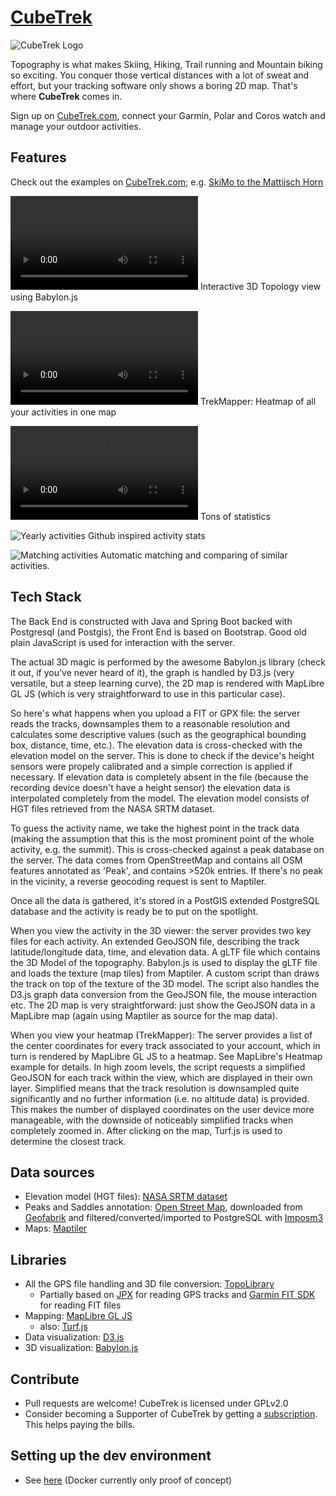 # [CubeTrek](https://cubetrek.com)
![CubeTrek Logo](src/main/resources/static/assets/logo.png)

Topography is what makes Skiing, Hiking, Trail running and Mountain biking so exciting. You conquer those vertical distances with a lot of sweat and effort, but your tracking software only shows a boring 2D map.
That's where **CubeTrek** comes in.

Sign up on [CubeTrek.com](https://cubetrek.com), connect your Garmin, Polar and Coros watch and manage your outdoor activities.

## Features
Check out the examples on [CubeTrek.com](https://cubetrek.com); e.g. [SkiMo to the Mattijsch Horn](https://cubetrek.com/view/4967)

<video src="https://github.com/r-follador/CubeTrek/assets/3812273/c2f175b4-dbcb-4ade-aca7-a2ffc3bb2c8b"></video>
Interactive 3D Topology view using Babylon.js

<video src="https://github.com/r-follador/CubeTrek/assets/3812273/f3125863-cf29-4117-b282-08d551ae0c10"></video>
TrekMapper: Heatmap of all your activities in one map

<video src="https://github.com/r-follador/CubeTrek/assets/3812273/2cb06b85-8b51-413c-bffd-85c8a5c00b47"></video>
Tons of statistics

![Yearly activities](src/main/resources/static/assets/index_heatmap.png)
Github inspired activity stats

![Matching activities](src/main/resources/static/assets/index_matchingactivities.png)
Automatic matching and comparing of similar activities.

## Tech Stack
The Back End is constructed with Java and Spring Boot backed with Postgresql (and Postgis), the Front End is based on Bootstrap. Good old plain JavaScript is used for interaction with the server.

The actual 3D magic is performed by the awesome Babylon.js library (check it out, if you've never heard of it), the graph is handled by D3.js (very versatile, but a steep learning curve), the 2D map is rendered with MapLibre GL JS (which is very straightforward to use in this particular case).

So here's what happens when you upload a FIT or GPX file: the server reads the tracks, downsamples them to a reasonable resolution and calculates some descriptive values (such as the geographical bounding box, distance, time, etc.).
The elevation data is cross-checked with the elevation model on the server. This is done to check if the device's height sensors were propely calibrated and a simple correction is applied if necessary. If elevation data is completely absent in the file (because the recording device doesn't have a height sensor) the elevation data is interpolated completely from the model.
The elevation model consists of HGT files retrieved from the NASA SRTM dataset.

To guess the activity name, we take the highest point in the track data (making the assumption that this is the most prominent point of the whole activity, e.g. the summit). This is cross-checked against a peak database on the server. The data comes from OpenStreetMap and contains all OSM features annotated as 'Peak', and contains >520k entries.
If there's no peak in the vicinity, a reverse geocoding request is sent to Maptiler.

Once all the data is gathered, it's stored in a PostGIS extended PostgreSQL database and the activity is ready be to put on the spotlight.

When you view the activity in the 3D viewer: the server provides two key files for each activity. An extended GeoJSON file, describing the track latitude/longitude data, time, and elevation data. A gLTF file which contains the 3D Model of the topography. Babylon.js is used to display the gLTF file and loads the texture (map tiles) from Maptiler.
A custom script than draws the track on top of the texture of the 3D model.
The script also handles the D3.js graph data conversion from the GeoJSON file, the mouse interaction etc.
The 2D map is very straightforward: just show the GeoJSON data in a MapLibre map (again using Maptiler as source for the map data).

When you view your heatmap (TrekMapper): The server provides a list of the center coordinates for every track associated to your account, which in turn is rendered by MapLibre GL JS to a heatmap. See MapLibre's Heatmap example for details.
In high zoom levels, the script requests a simplified GeoJSON for each track within the view, which are displayed in their own layer. Simplified means that the track resolution is downsampled quite significantly and no further information (i.e. no altitude data) is provided.
This makes the number of displayed coordinates on the user device more manageable, with the downside of noticeably simplified tracks when completely zoomed in.
After clicking on the map, Turf.js is used to determine the closest track. 

## Data sources
- Elevation model (HGT files): [NASA SRTM dataset](https://lpdaac.usgs.gov/products/srtmgl1v003/)
- Peaks and Saddles annotation: [Open Street Map](https://www.openstreetmap.org/), downloaded from [Geofabrik](http://download.geofabrik.de/) and filtered/converted/imported to PostgreSQL with [Imposm3](https://github.com/omniscale/imposm3)
- Maps: [Maptiler](https://www.maptiler.com/)

## Libraries
- All the GPS file handling and 3D file conversion: [TopoLibrary](https://github.com/r-follador/TopoLibrary)
  - Partially based on [JPX](https://github.com/jenetics/jpx) for reading GPS tracks and [Garmin FIT SDK](https://developer.garmin.com/fit/overview/) for reading FIT files
- Mapping: [MapLibre GL JS](https://maplibre.org/)
  - also: [Turf.js](https://turfjs.org/)
- Data visualization: [D3.js](https://d3js.org/)
- 3D visualization: [Babylon.js](https://www.babylonjs.com/)

## Contribute
- Pull requests are welcome! CubeTrek is licensed under GPLv2.0
- Consider becoming a Supporter of CubeTrek by getting a [subscription](https://cubetrek.com/subscribe). This helps paying the bills.

## Setting up the dev environment
- See [here](docs/dev-environment.md) (Docker currently only proof of concept)